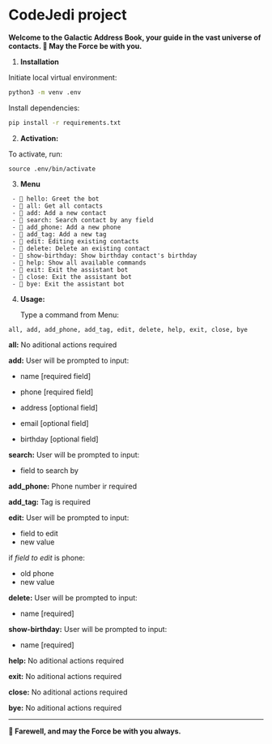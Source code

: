 # CodeJedi project

**Welcome to the Galactic Address Book, your guide in the vast universe of contacts.
💫 May the Force be with you.**

1. **Installation**

Initiate local virtual environment:
```bash
python3 -m venv .env
```
    
Install dependencies:
    
```bash
pip install -r requirements.txt
```

2. **Activation:**

To activate, run:

```
source .env/bin/activate
```
3. **Menu**

```
 - 🌟 hello: Greet the bot
 - 🌟 all: Get all contacts
 - 🌟 add: Add a new contact
 - 🌟 search: Search contact by any field
 - 🌟 add_phone: Add a new phone
 - 🌟 add_tag: Add a new tag
 - 🌟 edit: Editing existing contacts
 - 🌟 delete: Delete an existing contact
 - 🌟 show-birthday: Show birthday contact's birthday
 - 🌟 help: Show all available commands
 - 🌟 exit: Exit the assistant bot
 - 🌟 close: Exit the assistant bot
 - 🌟 bye: Exit the assistant bot
```
4. **Usage:**

    Type a command from Menu:
  
  ```
  all, add, add_phone, add_tag, edit, delete, help, exit, close, bye
  ```
  
  **all:**  No aditional actions required
  
  **add:** User will be prompted to input:
  
  - name [required field]
  
  - phone [required field]
  
  - address [optional field]
  
  - email [optional field]
  
  - birthday [optional field]

  **search:** User will be prompted to input:

  - field to search by
  
  **add_phone:** Phone number ir required
  
  **add_tag:** Tag is required
  
  **edit:** User will be prompted to input:
  - field to edit
  - new value
  
 
 if _field to edit_ is phone: 
  - old phone 
  - new value
  
  **delete:** User will be prompted to input:
  - name [required]

  **show-birthday:** User will be prompted to input:
  - name [required]

**help:** No aditional actions required

**exit:** No aditional actions required

**close:** No aditional actions required

**bye:** No aditional actions required  

---
  
**💫 Farewell, and may the Force be with you always.**